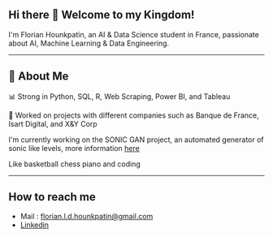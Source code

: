 ## Hi there 👋 Welcome to my Kingdom!

I'm Florian Hounkpatin, an AI & Data Science student in France, passionate about AI,  Machine Learning & Data Engineering.
____

## 🚀 About Me

📊 Strong in Python, SQL, R, Web Scraping, Power BI, and Tableau

🏢 Worked on projects with different companies such as Banque de France, Isart Digital, and X&Y Corp

I'm currently working on the SONIC GAN project, an automated generator of sonic like levels, more information [here](https://github.com/vsx23733/SONIC-GAN)

Like basketball chess piano and coding 

___ 

## How to reach me 

- Mail : florian.l.d.hounkpatin@gmail.com
- [Linkedin](https://www.linkedin.com/in/florian-hounkpatin/)

